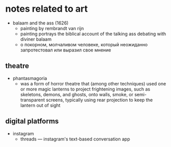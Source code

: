 # notes related to art

- balaam and the ass (1626)
  - painting by rembrandt van rijn
  - painting portrays the biblical account of the talking ass debating with diviner balaam
  - о покорном, молчаливом человеке, который неожиданно запротестовал или выразил свое мнение


## theatre

- phantasmagoria
  - was a form of horror theatre that (among other techniques) used one or more magic lanterns to project frightening images, such as skeletons, demons, and ghosts, onto walls, smoke, or semi-transparent screens, typically using rear projection to keep the lantern out of sight


## digital platforms

- instagram
  - threads — instagram's text-based conversation app
